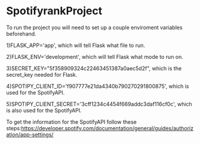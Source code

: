 # SpotifyrankProject
To run the project you will need to set up a couple enviroment variables beforehand.

1)FLASK_APP='app', which will tell Flask what file to run.

2)FLASK_ENV='development', which will tell Flask what mode to run on.

3)SECRET_KEY="5f358909324c22463451387a0aec5d2f", which is the secret_key needed for Flask.

4)SPOTIPY_CLIENT_ID='f907777e21da4340b790270291800875', which is used for the SpotifyAPI.

5)SPOTIPY_CLIENT_SECRET='3cff1234c4454f669addc3daf116cf0c', which is also used for the SpotifyAPI.

To get the information for the SpotifyAPI follow these steps:https://developer.spotify.com/documentation/general/guides/authorization/app-settings/
